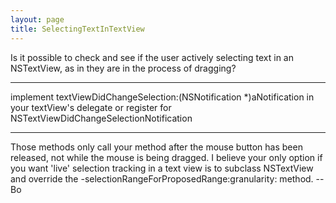 ```yaml
---
layout: page
title: SelectingTextInTextView
---
```


Is it possible to check and see if the user actively selecting text in an NSTextView, as in they are in the process of dragging?

----

implement     textViewDidChangeSelection:(NSNotification *)aNotification in your textView's delegate or register for     NSTextViewDidChangeSelectionNotification

----

Those methods only call your method after the mouse button has been released, not while the mouse is being dragged.  I believe your only option if you want 'live' selection tracking in a text view is to subclass NSTextView and override the     -selectionRangeForProposedRange:granularity: method.  -- Bo

